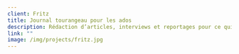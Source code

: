 ```yaml
---
client: Fritz
title: Journal tourangeau pour les ados
description: Rédaction d’articles, interviews et reportages pour ce quinzomadaire.
link: ""
image: /img/projects/fritz.jpg
---
```

